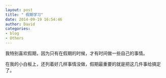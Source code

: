 ```yaml
---
layout: post
title: " 假期学习"
date: 2014-09-19 16:54:46
author: David
categories: 
- blog
- Others
---
```


我特别喜欢假期，因为只有在假期的时候，才有时间做一些自己的事情。

在我的小白板上，还列着好几样事情没做，假期最重要的就是把这几件事给搞定了。

